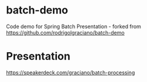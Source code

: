 # batch-demo
Code demo for Spring Batch Presentation - forked from https://github.com/rodrigolgraciano/batch-demo

# Presentation
https://speakerdeck.com/graciano/batch-processing
